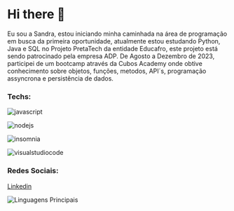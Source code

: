 # Hi there 👋

Eu sou a Sandra, estou iniciando minha caminhada na área de programação em busca da primeira oportunidade, atualmente estou estudando Python, Java e SQL no Projeto PretaTech da entidade Educafro, este projeto está sendo patrocinado pela empresa ADP.
De Agosto a Dezembro de 2023, participei de um bootcamp através da Cubos Academy onde obtive conhecimento sobre objetos, funções, metodos, API´s, programação assyncrona e persistência de dados.


### Techs:
![javascript](https://img.shields.io/badge/JavaScript-323330?style=for-the-badge&logo=javascript&logoColor=F7DF1E)

![nodejs](https://img.shields.io/badge/Node%20js-339933?style=for-the-badge&logo=nodedotjs&logoColor=white)

![insomnia](https://img.shields.io/badge/Insomnia-5849be?style=for-the-badge&logo=Insomnia&logoColor=white)

![visualstudiocode](https://img.shields.io/badge/Visual_Studio_Code-0078D4?style=for-the-badge&logo=visual%20studio%20code&logoColor=white)

### Redes Sociais:
[Linkedin](https://www.linkedin.com/in/sandra-tavares-14037819b)

![Linguagens Principais](https://github-readme-stats.vercel.app/api/top-langs/?username=Sandra-Tavares&theme=tokyonight&hide_border=true&custom_title=Linguagens%20%Principais)
